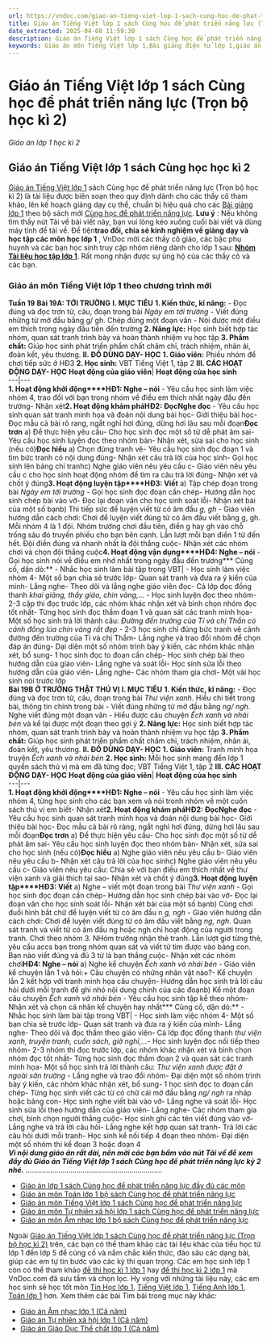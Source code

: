 ```yaml
---
url: https://vndoc.com/giao-an-tieng-viet-lop-1-sach-cung-hoc-de-phat-trien-nang-luc-ki-2-225782
title: Giáo án Tiếng Việt lớp 1 sách Cùng học để phát triển năng lực (Trọn bộ học kì 2) - Giáo án lớp 1 học kì 2 - VnDoc.com
date_extracted: 2025-04-08 11:59:30
description: Giáo án Tiếng Việt lớp 1 sách Cùng học để phát triển năng lực (Trọn bộ học kì 2) giúp thầy cô giáo lớp 1 lên kế hoạch soạn giáo án cụ thể cho năm học mới.
keywords: Giáo án môn Tiếng Việt lớp 1,Bài giảng điện tử lớp 1,giáo án dạy Online lớp 1,giáo án môn Toán 1,giáo án cả năm lớp 1,giáo án trọn bộ môn Tiếng Việt lớp 1,bài giảng online lớp 1,Giáo án lớp 1,bộ sách Cùng học để phát triển năng lực,sách Cùng học để phát triển năng lực,giáo án sách Cùng học để phát triển năng lực,Giáo án Tiếng Việt lớp 1 học kì 2
---
```


# Giáo án Tiếng Việt lớp 1 sách Cùng học để phát triển năng lực \(Trọn bộ học kì 2\)
_Giáo án lớp 1 học kì 2_
## Giáo án Tiếng Việt lớp 1 sách Cùng học học kì 2
[Giáo án Tiếng Việt lớp 1](<https://vndoc.com/giao-an-dien-tu-lop1>) sách Cùng học để phát triển năng lực \(Trọn bộ học kì 2\) là tài liệu được biên soạn theo quy định dành cho các thầy cô tham khảo, lên kế hoạch giảng dạy cụ thể, chuẩn bị hiệu quả cho các [Bài giảng lớp 1](<https://vndoc.com/giao-an-cung-hoc-de-phat-trien-nang-luc>) theo bộ sách mới [Cùng học để phát triển năng lực](<https://vndoc.com/bo-sach-giao-khoa-lop-1-cung-hoc-de-phat-trien-nang-luc-203623>).
**Lưu ý** : Nếu không tìm thấy nút Tải về bài viết này, bạn vui lòng kéo xuống cuối bài viết và dùng máy tính để tải về. 
Để tiện**trao đổi, chia sẻ kinh nghiệm về giảng dạy và học tập các môn học lớp 1** , VnDoc mời các thầy cô giáo, các bậc phụ huynh và các bạn học sinh truy cập nhóm riêng dành cho lớp 1 sau: **[Nhóm Tài liệu học tập lớp 1](</goto?u=aHR0cHM6Ly93d3cuZmFjZWJvb2suY29tL2dyb3Vwcy8yNTgxMjkxNzA4NjI3MjQ2Lw%3D%3D>)**. Rất mong nhận được sự ủng hộ của các thầy cô và các bạn.
### Giáo án môn Tiếng Việt lớp 1 theo chương trình mới
**Tuần 19**
**Bài 19A: TỚI TRƯỜNG**
**I. MỤC TIÊU**
**1\. Kiến thức, kĩ năng:**
\- Đọc đúng và đọc trơn từ, câu, đoạn trong bài _Ngày em tới trường_
\- Viết đúng những từ mở đầu bằng g/ gh. Chép đúng một đoạn văn
\- Nói được một điều em thích trong ngày đầu tiên đến trường
**2\. Năng lực:** Học sinh biết hợp tác nhóm, quan sát tranh trình bày và hoàn thành nhiệm vụ học tập
**3\. Phẩm chất:** Giúp học sinh phát triển phẩm chất chăm chỉ, trách nhiệm, nhân ái, đoàn kết, yêu thương.
**II. ĐỒ DÙNG DẠY- HỌC**
**1\. Giáo viên:** Phiếu nhóm để chơi tiếp sức ở HĐ3
**2\. Học sinh:** VBT Tiếng Việt 1, tập 2
**III. CÁC HOẠT ĐỘNG DẠY- HỌC**
**Hoạt động của giáo viên**| **Hoạt động của học sinh**  
---|---  
**1\. Hoạt động khởi động****HĐ1: Nghe – nói** \- Yêu cầu học sinh làm việc nhóm 4, trao đổi với bạn trong nhóm về điều em thích nhất ngày đầu đến trường\- Nhận xét**2\. Hoạt động khám phá****HĐ2: Đọc****Nghe đọc** \- Yêu cầu học sinh quan sát tranh minh họa và đoán nội dung bài học\- Giới thiệu bài học\- Đọc mẫu cả bài rõ rang, ngắt nghỉ hơi đúng, dừng hơi lâu sau mỗi đoạn**Đọc trơn** a\) Để thực hiện yêu cầu\- Cho học sinh đọc một số từ dễ phát âm sai\- Yêu cầu học sinh luyện đọc theo nhóm bàn\- Nhận xét, sửa sai cho học sinh \(nếu có\)**Đọc hiểu** a\) Chọn đúng tranh vẽ\- Yêu cầu học sinh đọc đoạn 1 và tìm bức tranh có nội dung đúng\- Nhận xét câu trả lời của học sinh\- Gọi học sinh lên bảng chỉ tranhc\) Nghe giáo viên nêu yêu cầu c\- Giáo viên nêu yêu cầu c cho học sinh hoạt động nhóm để tìm ra câu trả lời đúng\- Nhận xét và chốt ý đúng**3\. Hoạt động luyện tập****HĐ3: Viết** a\) Tập chép đoạn trong bài _Ngày em tới trường_ \- Gọi học sinh đọc đoạn cần chép\- Hướng dẫn học sinh chép bài vào vở\- Đọc lại đoạn văn cho học sinh soát lỗi\- Nhận xét bài của một số bạnb\) Thi tiếp sức để luyện viết từ có âm đầu _g, gh_ \- Giáo viên hướng dẫn cách chơi: Chơi để luyện viết đúng từ có âm đầu viết bằng g, gh. Mỗi nhóm 4 là 1 đội. Nhóm trưởng chơi đầu tiên, điền g hay gh vào chỗ trống sâu đó truyền phiếu cho bạn bên cạnh. Lần lượt mỗi bạn điền 1 từ đến hết. Đội điền đúng và nhanh nhất là đội thắng cuộc\- Nhận xét các nhóm chơi và chọn đội thắng cuộc**4\. Hoạt động vận dụng****HĐ4: Nghe – nói** \- Gọi học sinh nói về điều em nhớ nhất trong ngày đầu đến trương**\* Củng cố, dặn dò:** \- Nhắc học sinh làm bài tập trong VBT| \- Học sinh làm việc nhóm 4\- Một số bạn chia sẻ trước lớp\- Quan sát tranh và đưa ra ý kiến của mình\- Lắng nghe\- Theo dõi và lắng nghe giáo viên đọc\- Cả lớp đọc đồng thanh _khai giảng, thầy giáo, chin vàng,…_ \- Học sinh luyện đọc theo nhóm\- 2-3 cặp thi đọc trước lớp, các nhóm khác nhận xét và bình chọn nhóm đọc tốt nhất\- Từng học sinh đọc thầm đoạn 1 và quan sát các tranh minh họa\- Một số học sinh trả lời thành câu: _Đường đến trường của Tí và chị Thắn có cánh đồng lúa chin vàng rất đẹp_ \- 2-3 học sinh chỉ đúng bức tranh vẽ cảnh đường đến trường của Tí và chị Thắm\- Lắng nghe và trao đổi nhóm để chọn đáp án đúng\- Dại diện một số nhóm trình bày ý kiến, các nhóm khác nhận xét, bổ sung\- 1 học sinh đọc to đoạn cần chép\- Học sinh chép bài theo hướng dẫn của giáo viên\- Lắng nghe và soát lỗi\- Học sinh sửa lỗi theo hướng dẫn của giáo viên\- Lắng nghe\- Các nhóm tham gia chơi\- Một vài học sinh nói trước lớp  
**Bài 19B**
**Ở TRƯỜNG THẬT THÚ VỊ**
**I. MỤC TIÊU**
**1\. Kiến thức, kĩ năng:**
\- Đọc đúng và đọc trơn từ, câu, đoạn trong bài _Thư viện xanh_. Hiểu chi tiết trong bài, thông tin chính trong bài
\- Viết đúng những từ mở đầu bằng _ng/ ngh_. Nghe viết đúng một đoạn văn
\- Hiểu được câu chuyện _Ếch xanh và nhái bén_ và kể lại được một đoạn theo gợi ý
**2\. Năng lực:** Học sinh biết hợp tác nhóm, quan sát tranh trình bày và hoàn thành nhiệm vụ học tập
**3\. Phẩm chất:** Giúp học sinh phát triển phẩm chất chăm chỉ, trách nhiệm, nhân ái, đoàn kết, yêu thương.
**II. ĐỒ DÙNG DẠY- HỌC**
**1\. Giáo viên:** Tranh minh họa truyện _Ếch xanh và nhái bén_
**2\. Học sinh:** Mỗi học sinh mang đến lớp 1 quyển  sách thú vị mà em đã từng đọc;  VBT Tiếng Việt 1, tập 2
**III. CÁC HOẠT ĐỘNG DẠY- HỌC**
**Hoạt động của giáo viên**| **Hoạt động của học sinh**  
---|---  
**1\. Hoạt động khởi động****HĐ1: Nghe – nói** \- Yêu cầu học sinh làm việc nhóm 4, từng học sinh cho các bạn xem và nói tronh nhóm về một cuốn sách thú vị em biết\- Nhận xét**2\. Hoạt động khám phá****HĐ2: Đọc****Nghe đọc** \- Yêu cầu học sinh quan sát tranh minh họa và đoán nội dung bài học\- Giới thiệu bài học\- Đọc mẫu cả bài rõ ràng, ngắt nghỉ hơi đúng, dừng hơi lâu sau mỗi đoạn**Đọc trơn** a\) Để thực hiện yêu cầu\- Cho học sinh đọc một số từ dễ phát âm sai\- Yêu cầu học sinh luyện đọc theo nhóm bàn\- Nhận xét, sửa sai cho học sinh \(nếu có\)**Đọc hiểu** a\) Nghe giáo viên nêu yêu cầu b\- Giáo viên nêu yêu cầu b\- Nhận xét câu trả lời của học sinhc\) Nghe giáo viên nêu yêu cầu c\- Giáo viên nêu yêu cầu: Chia sẻ với bạn điều em thích nhất về thư viện xanh và giải thích tại sao\- Nhận xét và chốt ý đúng**3\. Hoạt động luyện tập****HĐ3: Viết** a\) Nghe – viết một đoạn trong bài _Thư viện xanh_ \- Gọi học sinh đọc đoạn cần chép\- Hướng dẫn học sinh chép bài vào vở\- Đọc lại đoạn văn cho học sinh soát lỗi\- Nhận xét bài của một số bạnb\) Cùng chơi đuổi hình bắt chữ để luyện viết từ có âm đầu n _g, ngh_ \- Giáo viên hướng dẫn cách chơi: Chơi để luyện viết đúng từ có âm đầu viết bằng _ng, ngh_. Quan sát tranh và viết từ có âm đầu ng hoặc ngh chỉ hoạt động của người trong tranh. Chơi theo nhóm 3. NHóm trưởng nhận thẻ tranh. Lần lượt giơ từng thẻ, yêu cầu accs bạn trong nhóm quan sát và viết từ tìm được vào bảng con. Bạn nào viết đúng và đủ 3 từ là bạn thắng cuộc\- Nhận xét các nhóm chơi**HĐ4: Nghe – nói** a\) Nghe kể chuyện _Ếch xanh và nhái bén_ \- Giáo viên kể chuyện lần 1 và hỏi:\+ Câu chuyện có những nhân vật nào?\- Kể chuyện lần 2 kết hợp với tranh minh họa câu chuyện\- Hướng dẫn học sinh trả lời câu hỏi dưới mỗi tranh để ghi nhó nội dung chính của các đoạnb\) Kể một đoạn câu chuyện _Ếch xanh và nhái bén_ \- Yêu cầu học sinh tập kể theo nhóm\- Nhận xét và chọn cá nhân kể chuyện hay nhất**\* Củng cố, dặn dò:** \- Nhắc học sinh làm bài tập trong VBT| \- Học sinh làm việc nhóm 4\- Một số bạn chia sẻ trước lớp\- Quan sát tranh và đưa ra ý kiến của mình\- Lắng nghe\- Theo dõi và đọc thầm theo giáo viên\- Cả lớp đọc đồng thanh _thư viện xanh, truyện tranh, cuốn sách, giờ nghỉ,…_\- Học sinh luyện đọc nối tiếp theo nhóm\- 2-3 nhóm thi đọc trước lớp, các nhóm khác nhận xét và bình chọn nhóm đọc tốt nhất\- Từng học sinh đọc thầm đoạn 2 và quan sát các tranh minh họa\- Một số học sinh trả lời thành câu: _Thư viện xanh được đặt ở ngoài sân trường_ \- Lắng nghe và trao đổi nhóm\- Đại diện một số nhóm trình bày ý kiến, các nhóm khác nhận xét, bổ sung\- 1 học sinh đọc to đoạn cần chép\- Từng học sinh viết các từ có chữ cái mở đầu bằng _ng/ ngh_ ra nháp hoặc bảng con\- Học sinh nghe viết bài vào vở\- Lắng nghe và soát lỗi\- Học sinh sửa lỗi theo hướng dẫn của giáo viên\- Lắng nghe\- Các nhóm tham gia chơi, bình chọn người thắng cuộc\- Học sinh ghi các tên viết đúng vào vở\- Lắng nghe và trả lời câu hỏi\- Lắng nghe kết hợp quan sát tranh\- Trả lời các câu hỏi dưới mỗi tranh\- Học sinh kể nối tiếp 4 đoạn theo nhóm\- Đại diện một số nhóm thi kể đoạn 3 hoặc đoạn 4  
**_Vì nội dung giáo án rất dài, nên mời các bạn bấm vào nút Tải về để xem đầy đủ Giáo án Tiếng Việt lớp 1 sách Cùng học để phát triển năng lực kỳ 2 nhé._**
...................................................................
  * [Giáo án lớp 1 sách Cùng học để phát triển năng lực đầy đủ các môn](<https://vndoc.com/giao-an-lop-1-sach-cung-hoc-de-phat-trien-nang-luc-day-du-cac-mon-203642>)
  * [Giáo án môn Toán lớp 1 bộ sách Cùng học để phát triển năng lực](<https://vndoc.com/giao-an-mon-toan-lop-1-bo-sach-cung-hoc-de-phat-trien-nang-luc-202416>)
  * [Giáo án môn Tiếng Việt lớp 1 sách Cùng học để phát triển năng lực](<https://vndoc.com/giao-an-mon-tieng-viet-lop-1-sach-cung-hoc-de-phat-trien-nang-luc-203742>)
  * [Giáo án môn Tự nhiên xã hội lớp 1 sách Cùng học để phát triển năng lực](<https://vndoc.com/giao-an-mon-tu-nhien-xa-hoi-lop-1-sach-cung-hoc-de-phat-trien-nang-luc-203497>)
  * [Giáo án môn Âm nhạc lớp 1 bộ sách Cùng học để phát triển năng lực](<https://vndoc.com/giao-an-mon-am-nhac-lop-1-bo-sach-cung-hoc-de-phat-trien-nang-luc-203629>)

Ngoài [Giáo án Tiếng Việt lớp 1 sách Cùng học để phát triển năng lực \(Trọn bộ học kì 2\)](<https://vndoc.com/giao-an-tieng-viet-lop-1-sach-cung-hoc-de-phat-trien-nang-luc-ki-2-225782>) trên, các bạn có thể tham khảo các tài liệu khác của tiểu học từ lớp 1 đến lớp 5 để củng cố và nắm chắc kiến thức, đào sâu các dạng bài, giúp các em tự tin bước vào các kỳ thi quan trọng. Các em học sinh lớp 1 còn có thể tham khảo [đề thi học kì 1 lớp 1](<https://vndoc.com/de-thi-hoc-ki-1-lop1>) hay [đề thi học kì 2 lớp 1](<https://vndoc.com/de-thi-hoc-ki-2-lop1>) mà VnDoc.com đã sưu tầm và chọn lọc. Hy vọng với những tài liệu này, các em học sinh sẽ học tốt môn [Tin Học lớp 1](<https://vndoc.com/mon-khac-lop1>), [Tiếng Việt lớp 1](<https://vndoc.com/tieng-viet-lop1>), [Tiếng Anh lớp 1](<https://vndoc.com/tieng-anh-lop1>), [Toán lớp 1](<https://vndoc.com/toan-lop1>) hơn.
Xem thêm các bài Tìm bài trong mục này khác:
  * [Giáo án Âm nhạc lớp 1 \(Cả năm\)](</giao-an-mon-am-nhac-lop-1-bo-sach-cung-hoc-de-phat-trien-nang-luc-203629>)
  * [Giáo án Tự nhiên xã hội lớp 1 \(Cả năm\)](</giao-an-mon-tu-nhien-xa-hoi-lop-1-sach-cung-hoc-de-phat-trien-nang-luc-203497>)
  * [Giáo án Giáo Dục Thể chất lớp 1 \(Cả năm\)](</giao-an-mon-giao-duc-the-chat-lop-1-bo-sach-cung-hoc-de-phat-trien-nang-luc-204415>)

